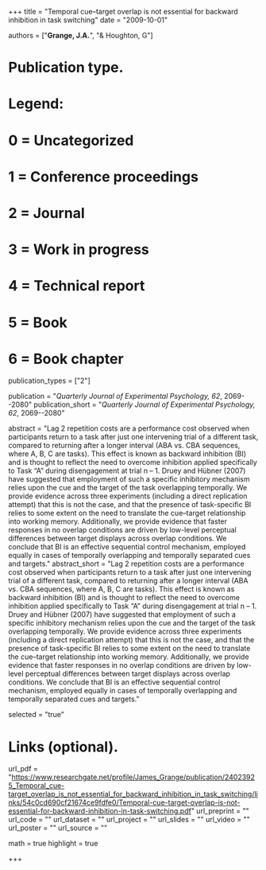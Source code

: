 +++
title = "Temporal cue–target overlap is not essential for backward inhibition in task switching"
date = "2009-10-01"

authors = ["**Grange, J.A.**", "& Houghton, G"]

# Publication type.
# Legend:
# 0 = Uncategorized
# 1 = Conference proceedings
# 2 = Journal
# 3 = Work in progress
# 4 = Technical report
# 5 = Book
# 6 = Book chapter
publication_types = ["2"]

publication = "*Quarterly Journal of Experimental Psychology, 62*, 2069--2080"
publication_short = "*Quarterly Journal of Experimental Psychology, 62*, 2069--2080"

abstract = "Lag 2 repetition costs are a performance cost observed when participants return to a task after just one intervening trial of a different task, compared to returning after a longer interval (ABA vs. CBA sequences, where A, B, C are tasks). This effect is known as backward inhibition (BI) and is thought to reflect the need to overcome inhibition applied specifically to Task “A” during disengagement at trial n – 1. Druey and Hübner (2007) have suggested that employment of such a specific inhibitory mechanism relies upon the cue and the target of the task overlapping temporally. We provide evidence across three experiments (including a direct replication attempt) that this is not the case, and that the presence of task-specific BI relies to some extent on the need to translate the cue–target relationship into working memory. Additionally, we provide evidence that faster responses in no overlap conditions are driven by low-level perceptual differences between target displays across overlap conditions. We conclude that BI is an effective sequential control mechanism, employed equally in cases of temporally overlapping and temporally separated cues and targets."
abstract_short = "Lag 2 repetition costs are a performance cost observed when participants return to a task after just one intervening trial of a different task, compared to returning after a longer interval (ABA vs. CBA sequences, where A, B, C are tasks). This effect is known as backward inhibition (BI) and is thought to reflect the need to overcome inhibition applied specifically to Task “A” during disengagement at trial n – 1. Druey and Hübner (2007) have suggested that employment of such a specific inhibitory mechanism relies upon the cue and the target of the task overlapping temporally. We provide evidence across three experiments (including a direct replication attempt) that this is not the case, and that the presence of task-specific BI relies to some extent on the need to translate the cue–target relationship into working memory. Additionally, we provide evidence that faster responses in no overlap conditions are driven by low-level perceptual differences between target displays across overlap conditions. We conclude that BI is an effective sequential control mechanism, employed equally in cases of temporally overlapping and temporally separated cues and targets."

selected = "true"

# Links (optional).
url_pdf = "https://www.researchgate.net/profile/James_Grange/publication/24023925_Temporal_cue-target_overlap_is_not_essential_for_backward_inhibition_in_task_switching/links/54c0cd690cf21674ce9fdfe0/Temporal-cue-target-overlap-is-not-essential-for-backward-inhibition-in-task-switching.pdf"
url_preprint = ""
url_code = ""
url_dataset = ""
url_project = ""
url_slides = ""
url_video = ""
url_poster = ""
url_source = ""

math = true
highlight = true

+++
